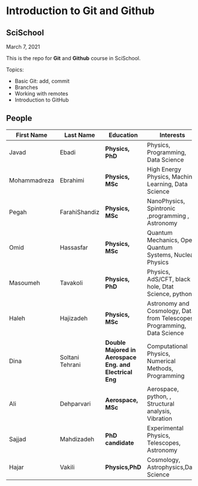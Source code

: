 # Introduction to Git and Github
## SciSchool

March 7, 2021

This is the repo for **Git** and **Github** course in SciSchool.

Topics:
- Basic Git: add, commit
- Branches
- Working with remotes
- Introduction to GitHub


## People

First Name | Last Name | Education | Interests
--- | --- | --- | ---
Javad | Ebadi | **Physics, PhD** | Physics, Programming, Data Science
Mohammadreza | Ebrahimi | **Physics, MSc** | High Energy Physics, Machine Learning, Data Science
Pegah | FarahiShandiz | **Physics, MSc** | NanoPhysics, Spintronic ,programming , Astronomy
Omid | Hassasfar | **Physics, MSc** | Quantum Mechanics, Open Quantum Systems, Nuclear Physics
Masoumeh | Tavakoli | **Physics, PhD** | Physics, AdS/CFT, black hole, Dtat Science, python
Haleh | Hajizadeh | **Physics, MSc** | Astronomy and Cosmology, Data from Telescopes, Programming, Data Science
Dina | Soltani Tehrani | **Double Majored in Aerospace Eng. and Electrical Eng** | Computational Physics, Numerical Methods, Programming
Ali | Dehparvari | **Aerospace, MSc** | Aerospace, python, , Structural analysis, Vibration
Sajjad | Mahdizadeh | **PhD candidate** | Experimental Physics, Telescopes, Astronomy
Hajar | Vakili | **Physics,PhD** | Cosmology, Astrophysics,Data Science |

